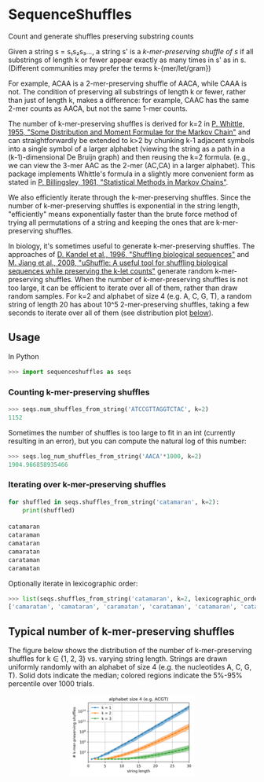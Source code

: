 # SequenceShuffles
Count and generate shuffles preserving substring counts

Given a string s = s₁s₂s₃..., a string s' is a *k-mer-preserving shuffle of s* if all substrings of length k or fewer appear exactly as many times in s' as in s.  (Different communities may prefer the terms k-{mer/let/gram})

For example, ACAA is a 2-mer-preserving shuffle of AACA, while CAAA is not.  The condition of preserving all substrings of length k or fewer, rather than just of length k, makes a difference: for example, CAAC has the same 2-mer counts as AACA, but not the same 1-mer counts.

The number of k-mer-preserving shuffles is derived for k=2 in [P. Whittle, 1955, "Some Distribution and Moment Formulae for the Markov Chain"](https://www.jstor.org/stable/2983957) and can straightforwardly be extended to k>2 by chunking k-1 adjacent symbols into a single symbol of a larger alphabet (viewing the string as a path in a (k-1)-dimensional De Bruijn graph) and then reusing the k=2 formula.  (e.g., we can view the 3-mer AAC as the 2-mer (AC,CA) in a larger alphabet).  This package implements Whittle's formula in a slightly more convenient form as stated in [P. Billingsley, 1961, "Statistical Methods in Markov Chains"](https://projecteuclid.org/euclid.aoms/1177705136).

We also efficiently iterate through the k-mer-preserving shuffles.  Since the number of k-mer-preserving shuffles is exponential in the string length, "efficiently" means exponentially faster than the brute force method of trying all permutations of a string and keeping the ones that are k-mer-preserving shuffles.

In biology, it's sometimes useful to generate k-mer-preserving shuffles.  The approaches of [D. Kandel et al., 1996, "Shuffling biological sequences"](https://www.sciencedirect.com/science/article/pii/S0166218X97814564) and [M. Jiang et al., 2008, "uShuffle: A useful tool for shuffling biological sequences while preserving the k-let counts"](https://bmcbioinformatics.biomedcentral.com/articles/10.1186/1471-2105-9-192) generate random k-mer-preserving shuffles.  When the number of k-mer-preserving shuffles is not too large, it can be efficient to iterate over all of them, rather than draw random samples.  For k=2 and alphabet of size 4 (e.g. A, C, G, T), a random string of length 20 has about 10^5 2-mer-preserving shuffles, taking a few seconds to iterate over all of them (see distribution plot [below](#typical-number-of-k-mer-preserving-shuffles)).

## Usage
In Python
```python
>>> import sequenceshuffles as seqs
```

### Counting k-mer-preserving shuffles
```python
>>> seqs.num_shuffles_from_string('ATCCGTTAGGTCTAC', k=2)
1152
```
Sometimes the number of shuffles is too large to fit in an int (currently resulting in an error), but you can compute the natural log of this number:
```python
>>> seqs.log_num_shuffles_from_string('AACA'*1000, k=2)
1904.966858935466
```
### Iterating over k-mer-preserving shuffles
```python
for shuffled in seqs.shuffles_from_string('catamaran', k=2):
    print(shuffled)
    
catamaran
cataraman
camataran
camaratan
carataman
caramatan
```
Optionally iterate in lexicographic order:
```python
>>> list(seqs.shuffles_from_string('catamaran', k=2, lexicographic_order=True))
['camaratan', 'camataran', 'caramatan', 'carataman', 'catamaran', 'cataraman']
```
## Typical number of k-mer-preserving shuffles

The figure below shows the distribution of the number of k-mer-preserving shuffles for k ∈ {1, 2, 3} vs. varying string length.  Strings are drawn uniformly randomly with an alphabet of size 4 (e.g. the nucleotides A, C, G, T).  Solid dots indicate the median; colored regions indicate the 5%-95% percentile over 1000 trials.

<p align="center"><img src="https://github.com/dmitrip/SequenceShuffles/blob/master/.github/k-mer-preserving_shuffles_counts.png" alt="typical numer of k-mer presreving shuffles" width="50%"/></p>
